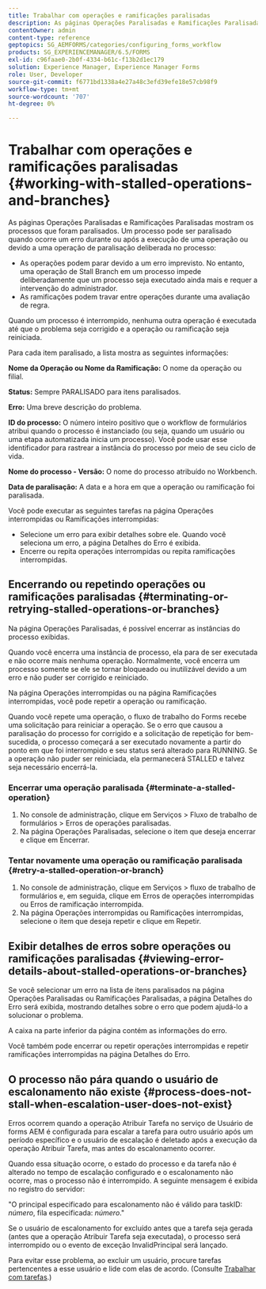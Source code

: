 ```yaml
---
title: Trabalhar com operações e ramificações paralisadas
description: As páginas Operações Paralisadas e Ramificações Paralisadas mostram os processos que foram paralisados.
contentOwner: admin
content-type: reference
geptopics: SG_AEMFORMS/categories/configuring_forms_workflow
products: SG_EXPERIENCEMANAGER/6.5/FORMS
exl-id: c96faae0-2b0f-4334-b61c-f13b2d1ec179
solution: Experience Manager, Experience Manager Forms
role: User, Developer
source-git-commit: f6771bd1338a4e27a48c3efd39efe18e57cb98f9
workflow-type: tm+mt
source-wordcount: '707'
ht-degree: 0%

---
```


# Trabalhar com operações e ramificações paralisadas {#working-with-stalled-operations-and-branches}

As páginas Operações Paralisadas e Ramificações Paralisadas mostram os processos que foram paralisados. Um processo pode ser paralisado quando ocorre um erro durante ou após a execução de uma operação ou devido a uma operação de paralisação deliberada no processo:

* As operações podem parar devido a um erro imprevisto. No entanto, uma operação de Stall Branch em um processo impede deliberadamente que um processo seja executado ainda mais e requer a intervenção do administrador.
* As ramificações podem travar entre operações durante uma avaliação de regra.

Quando um processo é interrompido, nenhuma outra operação é executada até que o problema seja corrigido e a operação ou ramificação seja reiniciada.

Para cada item paralisado, a lista mostra as seguintes informações:

**Nome da Operação ou Nome da Ramificação:** O nome da operação ou filial.

**Status:** Sempre PARALISADO para itens paralisados.

**Erro:** Uma breve descrição do problema.

**ID do processo:** O número inteiro positivo que o workflow de formulários atribui quando o processo é instanciado (ou seja, quando um usuário ou uma etapa automatizada inicia um processo). Você pode usar esse identificador para rastrear a instância do processo por meio de seu ciclo de vida.

**Nome do processo - Versão:** O nome do processo atribuído no Workbench.

**Data de paralisação:** A data e a hora em que a operação ou ramificação foi paralisada.

Você pode executar as seguintes tarefas na página Operações interrompidas ou Ramificações interrompidas:

* Selecione um erro para exibir detalhes sobre ele. Quando você seleciona um erro, a página Detalhes do Erro é exibida.
* Encerre ou repita operações interrompidas ou repita ramificações interrompidas.

## Encerrando ou repetindo operações ou ramificações paralisadas {#terminating-or-retrying-stalled-operations-or-branches}

Na página Operações Paralisadas, é possível encerrar as instâncias do processo exibidas.

Quando você encerra uma instância de processo, ela para de ser executada e não ocorre mais nenhuma operação. Normalmente, você encerra um processo somente se ele se tornar bloqueado ou inutilizável devido a um erro e não puder ser corrigido e reiniciado.

Na página Operações interrompidas ou na página Ramificações interrompidas, você pode repetir a operação ou ramificação.

Quando você repete uma operação, o fluxo de trabalho do Forms recebe uma solicitação para reiniciar a operação. Se o erro que causou a paralisação do processo for corrigido e a solicitação de repetição for bem-sucedida, o processo começará a ser executado novamente a partir do ponto em que foi interrompido e seu status será alterado para RUNNING. Se a operação não puder ser reiniciada, ela permanecerá STALLED e talvez seja necessário encerrá-la.

### Encerrar uma operação paralisada {#terminate-a-stalled-operation}

1. No console de administração, clique em Serviços > Fluxo de trabalho de formulários > Erros de operações paralisadas.
1. Na página Operações Paralisadas, selecione o item que deseja encerrar e clique em Encerrar.

### Tentar novamente uma operação ou ramificação paralisada {#retry-a-stalled-operation-or-branch}

1. No console de administração, clique em Serviços > fluxo de trabalho de formulários e, em seguida, clique em Erros de operações interrompidas ou Erros de ramificação interrompida.
1. Na página Operações interrompidas ou Ramificações interrompidas, selecione o item que deseja repetir e clique em Repetir.

## Exibir detalhes de erros sobre operações ou ramificações paralisadas {#viewing-error-details-about-stalled-operations-or-branches}

Se você selecionar um erro na lista de itens paralisados na página Operações Paralisadas ou Ramificações Paralisadas, a página Detalhes do Erro será exibida, mostrando detalhes sobre o erro que podem ajudá-lo a solucionar o problema.

A caixa na parte inferior da página contém as informações do erro.

Você também pode encerrar ou repetir operações interrompidas e repetir ramificações interrompidas na página Detalhes do Erro.

## O processo não pára quando o usuário de escalonamento não existe {#process-does-not-stall-when-escalation-user-does-not-exist}

Erros ocorrem quando a operação Atribuir Tarefa no serviço de Usuário de forms AEM é configurada para escalar a tarefa para outro usuário após um período específico e o usuário de escalação é deletado após a execução da operação Atribuir Tarefa, mas antes do escalonamento ocorrer.

Quando essa situação ocorre, o estado do processo e da tarefa não é alterado no tempo de escalação configurado e o escalonamento não ocorre, mas o processo não é interrompido. A seguinte mensagem é exibida no registro do servidor:

&quot;O principal especificado para escalonamento não é válido para taskID: *número*, fila especificada: *número*.&quot;

Se o usuário de escalonamento for excluído antes que a tarefa seja gerada (antes que a operação Atribuir Tarefa seja executada), o processo será interrompido ou o evento de exceção InvalidPrincipal será lançado.

Para evitar esse problema, ao excluir um usuário, procure tarefas pertencentes a esse usuário e lide com elas de acordo. (Consulte [Trabalhar com tarefas](/help/forms/using/admin-help/tasks.md#working-with-tasks).)
